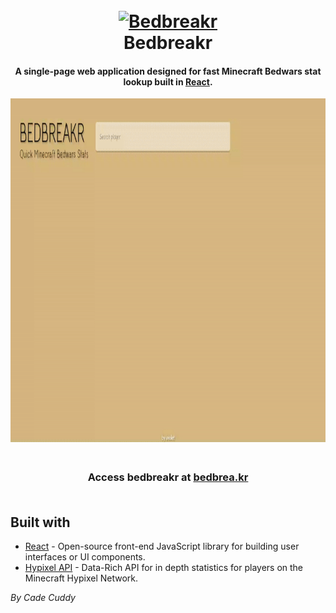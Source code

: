 <h1 align="center">
  <br>
  <a href="http://bedbrea.kr"> <img src="https://www.pinclipart.com/picdir/big/522-5227863_minecraft-bed-clipart-png-minecraft-bed-clipart-minecraft.png" alt="Bedbreakr" width="200"></a>
  <br>
  Bedbreakr
  <br>
</h1>

<h4 align="center"> A single-page web application designed for fast Minecraft Bedwars stat lookup built in <a href="https://github.com/facebook/react" target="_blank">React</a>.</h4>

<p align="center">
  <img src="public/bedbreakr.gif" alt="animated" width="850" height="550" />
</p>

<h3 align="center">
  <br>
    Access bedbreakr at <a href="https://bedbrea.kr">bedbrea.kr</a>
  <br>
  <br>
</h3>

## Built with 

- [React](https://github.com/facebook/react) - Open-source front-end JavaScript library for building user interfaces or UI components.
- [Hypixel API](https://api.hypixel.net/) - Data-Rich API for in depth statistics for players on the Minecraft Hypixel Network.


*By Cade Cuddy*
